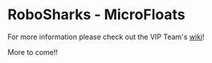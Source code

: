# RoboSharks - MicroFloats

For more information please check out the VIP Team's [wiki](https://github.gatech.edu/mwoodward6/LagrangianProfiler/wiki)!

More to come!!